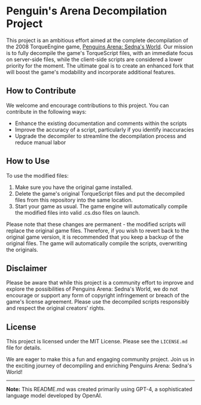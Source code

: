# Penguin's Arena Decompilation Project

This project is an ambitious effort aimed at the complete decompilation of the 2008 TorqueEngine game, [Penguins Arena: Sedna's World](https://store.steampowered.com/app/11280/Penguins_Arena_Sednas_World/). Our mission is to fully decompile the game's TorqueScript files, with an immediate focus on server-side files, while the client-side scripts are considered a lower priority for the moment. The ultimate goal is to create an enhanced fork that will boost the game's modability and incorporate additional features.

## How to Contribute

We welcome and encourage contributions to this project. You can contribute in the following ways:

- Enhance the existing documentation and comments within the scripts
- Improve the accuracy of a script, particularly if you identify inaccuracies
- Upgrade the decompiler to streamline the decompilation process and reduce manual labor

## How to Use

To use the modified files:

1. Make sure you have the original game installed.
2. Delete the game's original TorqueScript files and put the decompiled files from this repository into the same location.
3. Start your game as usual. The game engine will automatically compile the modified files into valid .cs.dso files on launch.

Please note that these changes are permanent - the modified scripts will replace the original game files. Therefore, if you wish to revert back to the original game version, it is recommended that you keep a backup of the original files. The game will automatically compile the scripts, overwriting the originals.

## Disclaimer

Please be aware that while this project is a community effort to improve and explore the possibilities of Penguins Arena: Sedna's World, we do not encourage or support any form of copyright infringement or breach of the game's license agreement. Please use the decompiled scripts responsibly and respect the original creators' rights.

## License

This project is licensed under the MIT License. Please see the `LICENSE.md` file for details. 

We are eager to make this a fun and engaging community project. Join us in the exciting journey of decompiling and enriching Penguins Arena: Sedna's World!

---

**Note:** This README.md was created primarily using GPT-4, a sophisticated language model developed by OpenAI.
